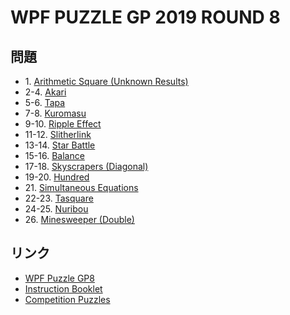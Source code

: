 # WPF PUZZLE GP 2019 ROUND 8

## 問題
- 1\. [Arithmetic Square (Unknown Results)](../puzzle/arithmeticsquare-unknownresults.md)
- 2-4. [Akari](../puzzle/akari.md)
- 5-6. [Tapa](../puzzle/tapa.md)
- 7-8. [Kuromasu](../puzzle/kuromasu.md)
- 9-10. [Ripple Effect](../puzzle/rippleeffect.md)
- 11-12. [Slitherlink](../puzzle/slitherlink.md)
- 13-14. [Star Battle](../puzzle/starbattle.md)
- 15-16. [Balance](../puzzle/balance.md)
- 17-18. [Skyscrapers (Diagonal)](../puzzle/skyscrapers-diagonal.md)
- 19-20. [Hundred](../puzzle/hundred.md)
- 21\. [Simultaneous Equations](../puzzle/simultaneous-equations.md)
- 22-23. [Tasquare](../puzzle/tasquare.md)
- 24-25. [Nuribou](../puzzle/nuribou.md)
- 26\. [Minesweeper (Double)](../puzzle/minesweeper-double.md)

## リンク
- [WPF Puzzle GP8](https://gp.worldpuzzle.org/content/wpf-puzzle-gp8-3)
- [Instruction Booklet](https://gp.worldpuzzle.org/content/instruction-booklet-96)
- [Competition Puzzles](https://gp.worldpuzzle.org/content/competition-puzzles-61)
